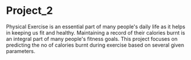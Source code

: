 # Project_2
Physical Exercise is an essential part of many people's daily life as it helps in keeping us fit and healthy. Maintaining  a record of their calories burnt is an integral part of many people's fitness goals. This project focuses on predicting the no of calories burnt during exercise based on several given parameters.
